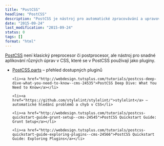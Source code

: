 ```yaml
---
title: "PostCSS"
headline: "PostCSS"
description: "PostCSS je nástroj pro automatické zpracovávání a upravování CSS se spousty pluginů."
date: "2015-09-24"
last_modification: "2015-09-24"
status: 0
tags: []
format: "html"
---
```


<p><a href="https://github.com/postcss/postcss">PostCSS</a> není klasický preprocesor či postprocesor, ale nástroj pro snadné aplikování různých úprav v CSS, které se v PostCSS používají jako pluginy.</p>


<div class="external-content">
  <ul>
    <li><a href="http://postcss.parts/">PostCSS.parts</a> – přehled dostupných pluginů</li>
    
    <li><a href="http://webdesign.tutsplus.com/tutorials/postcss-deep-dive-what-you-need-to-know--cms-24535">PostCSS Deep Dive: What You Need to Know</a></li>
    
    <li><a href="https://github.com/stylelint/stylelint/">stylelint</a> – automatické hledání problémů a chyb v CSS</li>
    
    <li><a href="http://webdesign.tutsplus.com/tutorials/postcss-quickstart-guide-grunt-setup--cms-24545">PostCSS Quickstart Guide: Grunt Setup</a></li>
    
    <li><a href="http://webdesign.tutsplus.com/tutorials/postcss-quickstart-guide-exploring-plugins--cms-24566">PostCSS Quickstart Guide: Exploring Plugins</a></li>
  </ul>  
</div>